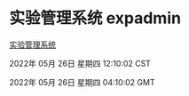 # 实验管理系统 expadmin
[实验管理系统](http://59.174.26.83:56808/expadmin-782313d2-e1b1-4ea7-932e-3a55e6a1a4d0/)

2022年 05月 26日 星期四 12:10:02 CST

2022年 05月 26日 星期四 04:10:02 GMT
